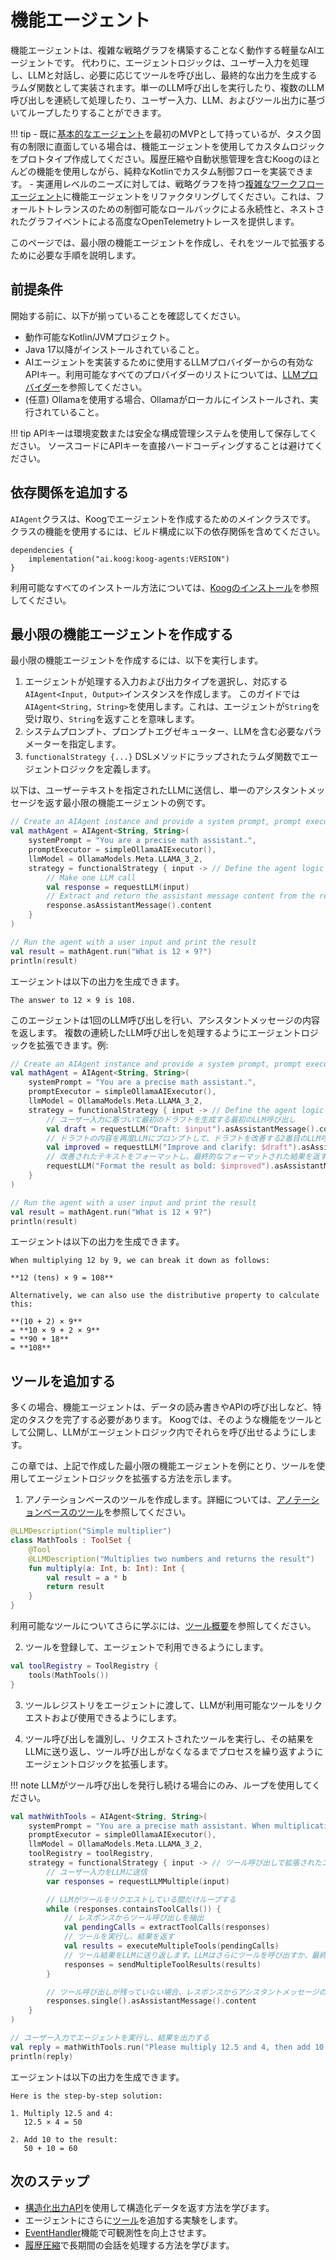# 機能エージェント

機能エージェントは、複雑な戦略グラフを構築することなく動作する軽量なAIエージェントです。
代わりに、エージェントロジックは、ユーザー入力を処理し、LLMと対話し、必要に応じてツールを呼び出し、最終的な出力を生成するラムダ関数として実装されます。単一のLLM呼び出しを実行したり、複数のLLM呼び出しを連続して処理したり、ユーザー入力、LLM、およびツール出力に基づいてループしたりすることができます。

!!! tip
    - 既に[基本的なエージェント](basic-agents.md)を最初のMVPとして持っているが、タスク固有の制限に直面している場合は、機能エージェントを使用してカスタムロジックをプロトタイプ作成してください。履歴圧縮や自動状態管理を含むKoogのほとんどの機能を使用しながら、純粋なKotlinでカスタム制御フローを実装できます。
    - 実運用レベルのニーズに対しては、戦略グラフを持つ[複雑なワークフローエージェント](complex-workflow-agents.md)に機能エージェントをリファクタリングしてください。これは、フォールトトレランスのための制御可能なロールバックによる永続性と、ネストされたグラフイベントによる高度なOpenTelemetryトレースを提供します。

このページでは、最小限の機能エージェントを作成し、それをツールで拡張するために必要な手順を説明します。

## 前提条件

開始する前に、以下が揃っていることを確認してください。

- 動作可能なKotlin/JVMプロジェクト。
- Java 17以降がインストールされていること。
- AIエージェントを実装するために使用するLLMプロバイダーからの有効なAPIキー。利用可能なすべてのプロバイダーのリストについては、[LLMプロバイダー](llm-providers.md)を参照してください。
- (任意) Ollamaを使用する場合、Ollamaがローカルにインストールされ、実行されていること。

!!! tip
    APIキーは環境変数または安全な構成管理システムを使用して保存してください。
    ソースコードにAPIキーを直接ハードコーディングすることは避けてください。

## 依存関係を追加する

`AIAgent`クラスは、Koogでエージェントを作成するためのメインクラスです。
クラスの機能を使用するには、ビルド構成に以下の依存関係を含めてください。

```
dependencies {
    implementation("ai.koog:koog-agents:VERSION")
}
```
利用可能なすべてのインストール方法については、[Koogのインストール](getting-started.md#install-koog)を参照してください。

## 最小限の機能エージェントを作成する

最小限の機能エージェントを作成するには、以下を実行します。

1.  エージェントが処理する入力および出力タイプを選択し、対応する`AIAgent<Input, Output>`インスタンスを作成します。
    このガイドでは`AIAgent<String, String>`を使用します。これは、エージェントが`String`を受け取り、`String`を返すことを意味します。
2.  システムプロンプト、プロンプトエグゼキューター、LLMを含む必要なパラメーターを指定します。
3.  `functionalStrategy {...}` DSLメソッドにラップされたラムダ関数でエージェントロジックを定義します。

以下は、ユーザーテキストを指定されたLLMに送信し、単一のアシスタントメッセージを返す最小限の機能エージェントの例です。

<!--- INCLUDE
import ai.koog.agents.core.agent.AIAgent
import ai.koog.agents.core.agent.functionalStrategy
import ai.koog.agents.core.dsl.extension.asAssistantMessage
import ai.koog.agents.core.dsl.extension.requestLLM
import ai.koog.prompt.executor.llms.all.simpleOllamaAIExecutor
import ai.koog.prompt.llm.OllamaModels
import kotlinx.coroutines.runBlocking

fun main() {
    runBlocking {
-->
<!--- SUFFIX
    }
}
-->
```kotlin
// Create an AIAgent instance and provide a system prompt, prompt executor, and LLM
val mathAgent = AIAgent<String, String>(
    systemPrompt = "You are a precise math assistant.",
    promptExecutor = simpleOllamaAIExecutor(),
    llmModel = OllamaModels.Meta.LLAMA_3_2,
    strategy = functionalStrategy { input -> // Define the agent logic
        // Make one LLM call
        val response = requestLLM(input)
        // Extract and return the assistant message content from the response
        response.asAssistantMessage().content
    }
)

// Run the agent with a user input and print the result
val result = mathAgent.run("What is 12 × 9?")
println(result)
```
<!--- KNIT example-functional-agent-01.kt -->

エージェントは以下の出力を生成できます。

```
The answer to 12 × 9 is 108.
```

このエージェントは1回のLLM呼び出しを行い、アシスタントメッセージの内容を返します。
複数の連続したLLM呼び出しを処理するようにエージェントロジックを拡張できます。例:

<!--- INCLUDE
import ai.koog.agents.core.agent.AIAgent
import ai.koog.agents.core.agent.functionalStrategy
import ai.koog.agents.core.dsl.extension.asAssistantMessage
import ai.koog.agents.core.dsl.extension.requestLLM
import ai.koog.prompt.executor.llms.all.simpleOllamaAIExecutor
import ai.koog.prompt.llm.OllamaModels
import kotlinx.coroutines.runBlocking

fun main() {
    runBlocking {
-->
<!--- SUFFIX
    }
}
-->
```kotlin
// Create an AIAgent instance and provide a system prompt, prompt executor, and LLM
val mathAgent = AIAgent<String, String>(
    systemPrompt = "You are a precise math assistant.",
    promptExecutor = simpleOllamaAIExecutor(),
    llmModel = OllamaModels.Meta.LLAMA_3_2,
    strategy = functionalStrategy { input -> // Define the agent logic
        // ユーザー入力に基づいて最初のドラフトを生成する最初のLLM呼び出し
        val draft = requestLLM("Draft: $input").asAssistantMessage().content
        // ドラフトの内容を再度LLMにプロンプトして、ドラフトを改善する2番目のLLM呼び出し
        val improved = requestLLM("Improve and clarify: $draft").asAssistantMessage().content
        // 改善されたテキストをフォーマットし、最終的なフォーマットされた結果を返す最後のLLM呼び出し
        requestLLM("Format the result as bold: $improved").asAssistantMessage().content
    }
)

// Run the agent with a user input and print the result
val result = mathAgent.run("What is 12 × 9?")
println(result)
```
<!--- KNIT example-functional-agent-02.kt -->

エージェントは以下の出力を生成できます。

```
When multiplying 12 by 9, we can break it down as follows:

**12 (tens) × 9 = 108**

Alternatively, we can also use the distributive property to calculate this:

**(10 + 2) × 9**
= **10 × 9 + 2 × 9**
= **90 + 18**
= **108**
```

## ツールを追加する

多くの場合、機能エージェントは、データの読み書きやAPIの呼び出しなど、特定のタスクを完了する必要があります。
Koogでは、そのような機能をツールとして公開し、LLMがエージェントロジック内でそれらを呼び出せるようにします。

この章では、上記で作成した最小限の機能エージェントを例にとり、ツールを使用してエージェントロジックを拡張する方法を示します。

1) アノテーションベースのツールを作成します。詳細については、[アノテーションベースのツール](annotation-based-tools.md)を参照してください。

<!--- INCLUDE
import ai.koog.agents.core.tools.annotations.LLMDescription
import ai.koog.agents.core.tools.annotations.Tool
import ai.koog.agents.core.tools.reflect.ToolSet
--> 
```kotlin
@LLMDescription("Simple multiplier")
class MathTools : ToolSet {
    @Tool
    @LLMDescription("Multiplies two numbers and returns the result")
    fun multiply(a: Int, b: Int): Int {
        val result = a * b
        return result
    }
}
```
<!--- KNIT example-functional-agent-03.kt -->

利用可能なツールについてさらに学ぶには、[ツール概要](tools-overview.md)を参照してください。

2) ツールを登録して、エージェントで利用できるようにします。

<!--- INCLUDE
import ai.koog.agents.example.exampleFunctionalAgent03.MathTools
import ai.koog.agents.core.tools.reflect.tools
import ai.koog.agents.core.tools.ToolRegistry
import kotlinx.coroutines.runBlocking

fun main() {
    runBlocking {
-->
<!--- SUFFIX
    }
}
-->
```kotlin
val toolRegistry = ToolRegistry {
    tools(MathTools())
}
```
<!--- KNIT example-functional-agent-04.kt -->

3) ツールレジストリをエージェントに渡して、LLMが利用可能なツールをリクエストおよび使用できるようにします。

4) ツール呼び出しを識別し、リクエストされたツールを実行し、その結果をLLMに送り返し、ツール呼び出しがなくなるまでプロセスを繰り返すようにエージェントロジックを拡張します。

!!! note
    LLMがツール呼び出しを発行し続ける場合にのみ、ループを使用してください。

<!--- INCLUDE
import ai.koog.agents.example.exampleFunctionalAgent03.MathTools
import ai.koog.agents.core.tools.reflect.tools
import ai.koog.agents.core.tools.ToolRegistry
import ai.koog.agents.core.agent.AIAgent
import ai.koog.agents.core.agent.functionalStrategy
import ai.koog.agents.core.dsl.extension.asAssistantMessage
import ai.koog.agents.core.dsl.extension.containsToolCalls
import ai.koog.agents.core.dsl.extension.executeMultipleTools
import ai.koog.agents.core.dsl.extension.extractToolCalls
import ai.koog.agents.core.dsl.extension.requestLLMMultiple
import ai.koog.agents.core.dsl.extension.sendMultipleToolResults
import ai.koog.prompt.executor.llms.all.simpleOllamaAIExecutor
import ai.koog.prompt.llm.OllamaModels
import kotlinx.coroutines.runBlocking

fun main() {
    runBlocking {
        val toolRegistry = ToolRegistry {
            tools(MathTools())
        }
-->
<!--- SUFFIX
    }
}
-->
```kotlin
val mathWithTools = AIAgent<String, String>(
    systemPrompt = "You are a precise math assistant. When multiplication is needed, use the multiplication tool.",
    promptExecutor = simpleOllamaAIExecutor(),
    llmModel = OllamaModels.Meta.LLAMA_3_2,
    toolRegistry = toolRegistry,
    strategy = functionalStrategy { input -> // ツール呼び出しで拡張されたエージェントロジックを定義
        // ユーザー入力をLLMに送信
        var responses = requestLLMMultiple(input)

        // LLMがツールをリクエストしている間だけループする
        while (responses.containsToolCalls()) {
            // レスポンスからツール呼び出しを抽出
            val pendingCalls = extractToolCalls(responses)
            // ツールを実行し、結果を返す
            val results = executeMultipleTools(pendingCalls)
            // ツール結果をLLMに送り返します。LLMはさらにツールを呼び出すか、最終出力を返す場合があります
            responses = sendMultipleToolResults(results)
        }

        // ツール呼び出しが残っていない場合、レスポンスからアシスタントメッセージの内容を抽出して返す
        responses.single().asAssistantMessage().content
    }
)

// ユーザー入力でエージェントを実行し、結果を出力する
val reply = mathWithTools.run("Please multiply 12.5 and 4, then add 10 to the result.")
println(reply)
```
<!--- KNIT example-functional-agent-05.kt -->

エージェントは以下の出力を生成できます。

```
Here is the step-by-step solution:

1. Multiply 12.5 and 4:
   12.5 × 4 = 50

2. Add 10 to the result:
   50 + 10 = 60
```

## 次のステップ

- [構造化出力API](structured-output.md)を使用して構造化データを返す方法を学びます。
- エージェントにさらに[ツール](tools-overview.md)を追加する実験をします。
- [EventHandler](agent-events.md)機能で可観測性を向上させます。
- [履歴圧縮](history-compression.md)で長期間の会話を処理する方法を学びます。